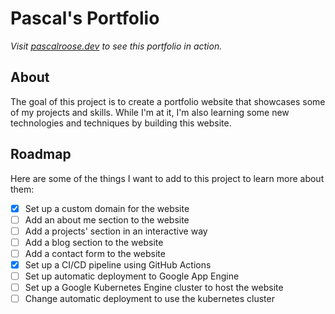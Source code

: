 # Pascal's Portfolio

_Visit [pascalroose.dev](https://pascalroose.dev) to see this portfolio in action._

## About

The goal of this project is to create a portfolio website that showcases some of my projects and skills. 
While I'm at it, I'm also learning some new technologies and techniques by building this website.

## Roadmap

Here are some of the things I want to add to this project to learn more about them:

- [x] Set up a custom domain for the website
- [ ] Add an about me section to the website
- [ ] Add a projects' section in an interactive way
- [ ] Add a blog section to the website
- [ ] Add a contact form to the website
- [x] Set up a CI/CD pipeline using GitHub Actions
- [ ] Set up automatic deployment to Google App Engine 
- [ ] Set up a Google Kubernetes Engine cluster to host the website
- [ ] Change automatic deployment to use the kubernetes cluster
